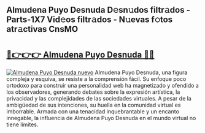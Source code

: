 ## Almudena Puyo Desnuda D𝚎sn𝚞dos filtr𝚊dos - Parts-1X7 Vid𝚎os filtr𝚊dos - N𝚞evas f𝚘tos atr𝚊ctivas CnsMO

# <h2><a href="http://mb0xyfq.tromn.icu/?c=Almudena+Puyo+Desnuda">🔗👉👉👉 Almudena Puyo Desnuda 🔗🔗</a></h2>

[![Almudena Puyo Desnuda nuevo](https://i.imgur.com/pEAQMta.gif)](http://mb0xyfq.tromn.icu/?c=Almudena+Puyo+Desnuda)
Almudena Puyo Desnuda, una figura compleja y esquiva, se resiste a la comprensión fácil. Su enfoque poco ortodoxo para construir una personalidad web ha magnetizado y ofendido a los observadores, generando debates sobre la expresión artística, la privacidad y las complejidades de las sociedades virtuales. A pesar de la ambigüedad de sus intenciones, su huella en la comunidad virtual es imborrable. Armada con una tenacidad inquebrantable y un encanto innegable, la influencia de Almudena Puyo Desnuda en el mundo virtual no tiene límites.
